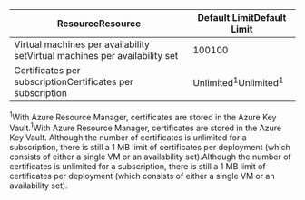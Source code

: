 | <span data-ttu-id="0119e-101">Resource</span><span class="sxs-lookup"><span data-stu-id="0119e-101">Resource</span></span> | <span data-ttu-id="0119e-102">Default Limit</span><span class="sxs-lookup"><span data-stu-id="0119e-102">Default Limit</span></span> |
| --- | --- |
| <span data-ttu-id="0119e-103">Virtual machines per availability set</span><span class="sxs-lookup"><span data-stu-id="0119e-103">Virtual machines per availability set</span></span> |<span data-ttu-id="0119e-104">100</span><span class="sxs-lookup"><span data-stu-id="0119e-104">100</span></span> |
| <span data-ttu-id="0119e-105">Certificates per subscription</span><span class="sxs-lookup"><span data-stu-id="0119e-105">Certificates per subscription</span></span> |<span data-ttu-id="0119e-106">Unlimited<sup>1</sup></span><span class="sxs-lookup"><span data-stu-id="0119e-106">Unlimited<sup>1</sup></span></span> |

<span data-ttu-id="0119e-107"><sup>1</sup>With Azure Resource Manager, certificates are stored in the Azure Key Vault.</span><span class="sxs-lookup"><span data-stu-id="0119e-107"><sup>1</sup>With Azure Resource Manager, certificates are stored in the Azure Key Vault.</span></span> <span data-ttu-id="0119e-108">Although the number of certificates is unlimited for a subscription, there is still a 1 MB limit of certificates per deployment (which consists of either a single VM or an availability set).</span><span class="sxs-lookup"><span data-stu-id="0119e-108">Although the number of certificates is unlimited for a subscription, there is still a 1 MB limit of certificates per deployment (which consists of either a single VM or an availability set).</span></span>

